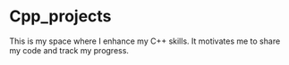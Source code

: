 # Cpp_projects
This is my space where I enhance my C++ skills. It motivates me to share my code and track my progress.
